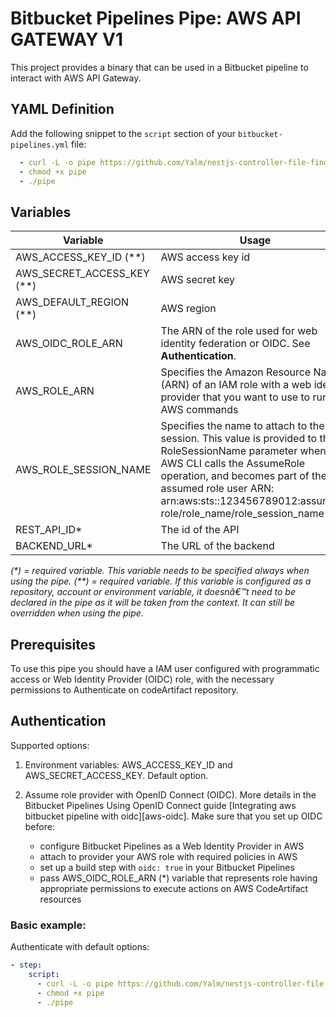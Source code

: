 # Bitbucket Pipelines Pipe: AWS API GATEWAY V1

This project provides a binary that can be used in a Bitbucket pipeline to interact with AWS API Gateway.


## YAML Definition

Add the following snippet to the `script` section of your `bitbucket-pipelines.yml` file:

```yaml
  - curl -L -o pipe https://github.com/Yalm/nestjs-controller-file-finder/releases/download/v0.0.1/pipe
  - chmod +x pipe
  - ./pipe
```

## Variables

| Variable                         | Usage                                                                                                                                                                                                                                                                        |
| -------------------------------- | ---------------------------------------------------------------------------------------------------------------------------------------------------------------------------------------------------------------------------------------------------------------------------- |
| AWS_ACCESS_KEY_ID (\*\*)         | AWS access key id                                                                                                                                                                                                                                                            |
| AWS_SECRET_ACCESS_KEY (\*\*)     | AWS secret key                                                                                                                                                                                                                                                               |
| AWS_DEFAULT_REGION (\*\*)        | AWS region                                                                                                                                                                                                                                                                   |
| AWS_OIDC_ROLE_ARN                | The ARN of the role used for web identity federation or OIDC. See **Authentication**.                                                                                                                                                                                        |
| AWS_ROLE_ARN                     | Specifies the Amazon Resource Name (ARN) of an IAM role with a web identity provider that you want to use to run the AWS commands                                                                                                                                            |
| AWS_ROLE_SESSION_NAME            | Specifies the name to attach to the role session. This value is provided to the RoleSessionName parameter when the AWS CLI calls the AssumeRole operation, and becomes part of the assumed role user ARN: arn:aws:sts::123456789012:assumed-role/role_name/role_session_name |
| REST_API_ID\*| The id of the API 
| BACKEND_URL\* | The URL of the backend

_(\*) = required variable. This variable needs to be specified always when using the pipe._
_(\*\*) = required variable. If this variable is configured as a repository, account or environment variable, it doesnâ€™t need to be declared in the pipe as it will be taken from the context. It can still be overridden when using the pipe._

## Prerequisites

To use this pipe you should have a IAM user configured with programmatic access or Web Identity Provider (OIDC) role, with the necessary permissions to Authenticate on codeArtifact repository.

## Authentication

Supported options:

1. Environment variables: AWS_ACCESS_KEY_ID and AWS_SECRET_ACCESS_KEY. Default option.

2. Assume role provider with OpenID Connect (OIDC). More details in the Bitbucket Pipelines Using OpenID Connect guide [Integrating aws bitbucket pipeline with oidc][aws-oidc]. Make sure that you set up OIDC before:
   - configure Bitbucket Pipelines as a Web Identity Provider in AWS
   - attach to provider your AWS role with required policies in AWS
   - set up a build step with `oidc: true` in your Bitbucket Pipelines
   - pass AWS_OIDC_ROLE_ARN (\*) variable that represents role having appropriate permissions to execute actions on AWS CodeArtifact resources

### Basic example:

Authenticate with default options:

```yaml
- step:
    script:
      - curl -L -o pipe https://github.com/Yalm/nestjs-controller-file-finder/releases/download/v0.0.1/pipe
      - chmod +x pipe
      - ./pipe
```